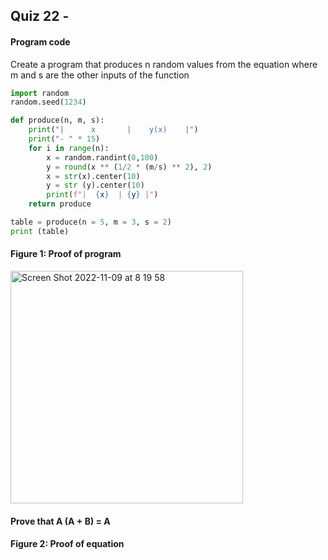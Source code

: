 ## Quiz 22 - 
#### Program code
Create a program that produces n random values from the equation where m and s are the other inputs of the function

```.py
import random
random.seed(1234)

def produce(n, m, s):
    print("|      x       |    y(x)    |")
    print("- " * 15)
    for i in range(n):
        x = random.randint(0,100)
        y = round(x ** (1/2 * (m/s) ** 2), 2)
        x = str(x).center(10)
        y = str (y).center(10)
        print(f"|  {x}  | {y} |")
    return produce

table = produce(n = 5, m = 3, s = 2)
print (table)
```

#### Figure 1: Proof of program
<img width="372" alt="Screen Shot 2022-11-09 at 8 19 58" src="https://user-images.githubusercontent.com/105724334/200697055-93f2dffc-a506-4088-b778-6e702012433c.png">

#### Prove that A (A + B) = A
#### Figure 2: Proof of equation 
